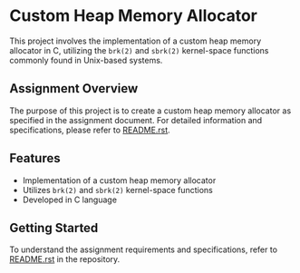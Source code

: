 # Custom Heap Memory Allocator

This project involves the implementation of a custom heap memory allocator in C, utilizing the `brk(2)` and `sbrk(2)` kernel-space functions commonly found in Unix-based systems.

## Assignment Overview

The purpose of this project is to create a custom heap memory allocator as specified in the assignment document. For detailed information and specifications, please refer to [README.rst](README.rst).

## Features

- Implementation of a custom heap memory allocator
- Utilizes `brk(2)` and `sbrk(2)` kernel-space functions
- Developed in C language

## Getting Started

To understand the assignment requirements and specifications, refer to [README.rst](README.rst) in the repository.
